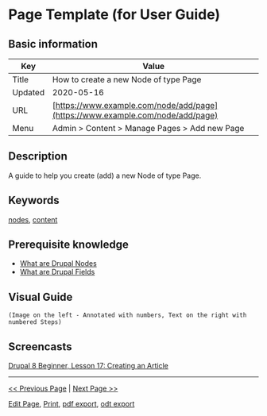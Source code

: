 # Page Template (for User Guide)

## Basic information

| Key | Value |
|-----|-------|
| Title | How to create a new Node of type Page |
| Updated | 2020-05-16 |
| URL | [https://www.example.com/node/add/page](https://www.example.com/node/add/page) |
| Menu | Admin > Content > Manage Pages > Add new Page |


## Description
A guide to help you create (add) a new Node of type Page.


## Keywords
[nodes](#nodes), [content](#content)


## Prerequisite knowledge
- [What are Drupal Nodes](#docs)
- [What are Drupal Fields](#docs)


## Visual Guide

```
(Image on the left - Annotated with numbers, Text on the right with numbered Steps)
```


## Screencasts
[Drupal 8 Beginner, Lesson 17: Creating an Article](https://www.youtube.com/watch?v=vKRYE68CtAw)

---

[<< Previous Page](#prev) | [Next Page >>](#next)


[Edit Page](#edit), [Print](#print), [pdf export](#pdf), [odt export](#odt)

